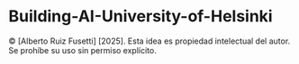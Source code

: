 # Building-AI-University-of-Helsinki
© [Alberto Ruiz Fusetti] [2025]. Esta idea es propiedad intelectual del autor. Se prohíbe su uso sin permiso explícito.
